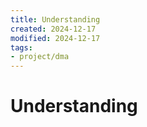 ```yaml
---
title: Understanding
created: 2024-12-17
modified: 2024-12-17
tags: 
- project/dma
---
```

# Understanding
